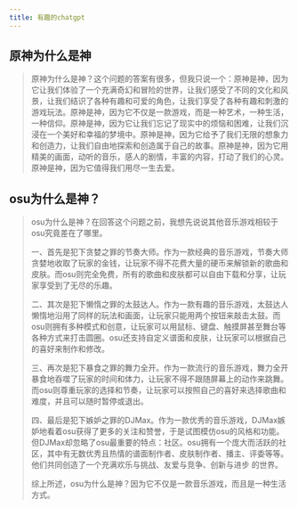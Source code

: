 ```yaml
---
title: 有趣的chatgpt
---
```


## 原神为什么是神

> 原神为什么是神？这个问题的答案有很多，但我只说一个：原神是神，因为它让我们体验了一个充满奇幻和冒险的世界，让我们感受了不同的文化和风景，让我们结识了各种有趣和可爱的角色，让我们享受了各种有趣和刺激的游戏玩法。原神是神，因为它不仅是一款游戏，而是一种艺术，一种生活，一种信仰。原神是神，因为它让我们忘记了现实中的烦恼和困难，让我们沉浸在一个美好和幸福的梦境中。原神是神，因为它给予了我们无限的想象力和创造力，让我们自由地探索和创造属于自己的故事。原神是神，因为它用精美的画面，动听的音乐，感人的剧情，丰富的内容，打动了我们的心灵。原神是神，因为它值得我们用尽一生去爱。

## osu为什么是神？

> osu为什么是神？在回答这个问题之前，我想先说说其他音乐游戏相较于osu究竟差在了哪里。
>
> 一、首先是犯下贪婪之罪的节奏大师。作为一款经典的音乐游戏，节奏大师贪婪地收取了玩家的金钱，让玩家不得不花费大量的硬币来解锁新的歌曲和皮肤。而osu则完全免费，所有的歌曲和皮肤都可以自由下载和分享，让玩家享受到了无尽的乐趣。
>
> 二、其次是犯下懒惰之罪的太鼓达人。作为一款有趣的音乐游戏，太鼓达人懒惰地沿用了同样的玩法和画面，让玩家只能用两个按钮来敲击太鼓。而osu则拥有多种模式和创意，让玩家可以用鼠标、键盘、触摸屏甚至舞台等各种方式来打击圆圈。osu还支持自定义谱面和皮肤，让玩家可以根据自己的喜好来制作和修改。
>
> 三、再次是犯下暴食之罪的舞力全开。作为一款流行的音乐游戏，舞力全开暴食地吞噬了玩家的时间和体力，让玩家不得不跟随屏幕上的动作来跳舞。而osu则尊重玩家的选择和节奏，让玩家可以按照自己的喜好来选择歌曲和难度，并且可以随时暂停或退出。
>
> 四、最后是犯下嫉妒之罪的DJMax。作为一款优秀的音乐游戏，DJMax嫉妒地看着osu获得了更多的关注和赞誉，于是试图模仿osu的风格和功能。但DJMax却忽略了osu最重要的特点：社区。osu拥有一个庞大而活跃的社区，其中有无数优秀且热情的谱面制作者、皮肤制作者、播主、评委等等。他们共同创造了一个充满欢乐与挑战、友爱与竞争、创新与进步 的世界。
>
> 综上所述，osu为什么是神？因为它不仅是一款音乐游戏，而且是一种生活方式。